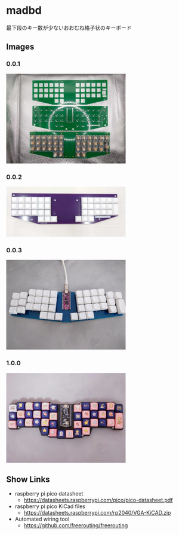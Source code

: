 # madbd

最下段のキー数が少ないおおむね格子状のキーボード

## Images

### 0.0.1

<img src="images/001.jpg" width="320px"/>

### 0.0.2

<img src="images/002.jpg" width="320px"/>

### 0.0.3

<img src="images/003.jpg" width="320px"/>


### 1.0.0

<img src="images/100.jpeg" width="320px"/>

## Show Links

- raspberry pi pico datasheet
  - <https://datasheets.raspberrypi.com/pico/pico-datasheet.pdf>
- raspberry pi pico KiCad files
  - <https://datasheets.raspberrypi.com/rp2040/VGA-KiCAD.zip>
- Automated wiring tool
  - <https://github.com/freerouting/freerouting>

